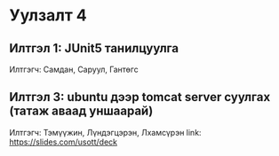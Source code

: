 # Уулзалт 4

## Илтгэл 1: JUnit5 танилцуулга

Илтгэгч: Самдан, Саруул, Гантөгс

## Илтгэл 3: ubuntu дээр tomcat server суулгах (татаж аваад уншаарай)

Илтгэгч: Тэмүүжин, Лүндэгцэрэн, Лхамсүрэн 
link: https://slides.com/usott/deck
